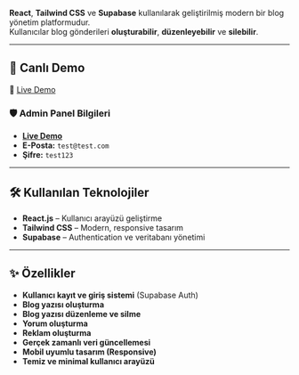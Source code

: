 

**React**, **Tailwind CSS** ve **Supabase** kullanılarak geliştirilmiş modern bir blog yönetim platformudur.  
Kullanıcılar blog gönderileri **oluşturabilir**, **düzenleyebilir** ve **silebilir**.

---

## 🚀 **Canlı Demo**

🔗 [Live Demo](https://nesimdogdas.com)

### 🛡️ **Admin Panel Bilgileri**
- **[Live Demo](https://nesimdogdas.com/login)**
- **E-Posta:** `test@test.com`
- **Şifre:** `test123`
---

## 🛠 **Kullanılan Teknolojiler**

- **React.js** – Kullanıcı arayüzü geliştirme
- **Tailwind CSS** – Modern, responsive tasarım
- **Supabase** – Authentication ve veritabanı yönetimi

---

## ✨ **Özellikler**

- **Kullanıcı kayıt ve giriş sistemi** (Supabase Auth)
- **Blog yazısı oluşturma**
- **Blog yazısı düzenleme ve silme**
- **Yorum oluşturma**
- **Reklam oluşturma**
- **Gerçek zamanlı veri güncellemesi**
- **Mobil uyumlu tasarım (Responsive)**
- **Temiz ve minimal kullanıcı arayüzü**
